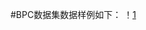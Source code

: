 #BPC数据集数据样例如下：
！[1](https://github.com/pangjunbiao/BPC-Crack-Dataset/blob/main/BPC-image-sample/10.jpg)
